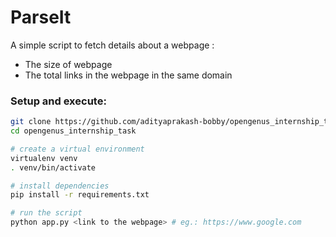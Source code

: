 # ParseIt
A simple script to fetch details about a webpage :
- The size of webpage
- The total links in the webpage in the same domain

### Setup and execute:
```bash
git clone https://github.com/adityaprakash-bobby/opengenus_internship_task.git
cd opengenus_internship_task

# create a virtual environment
virtualenv venv
. venv/bin/activate

# install dependencies
pip install -r requirements.txt

# run the script
python app.py <link to the webpage> # eg.: https://www.google.com 
```
